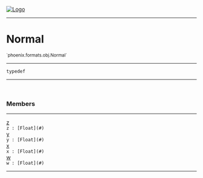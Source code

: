 
[![Logo](../../../../images/logo.png)](../../../../api/index.html)

---



<h1>Normal</h1>
<small>`phoenix.formats.obj.Normal`</small>



---

`typedef`


---


&nbsp;
&nbsp;







<h3>Members</h3> <hr/><span class="member apipage">
                <a name="z"><a class="lift" href="#z">z</a></a><div class="clear"></div><code class="signature apipage">z : [Float](#)</code><br/></span>
            <span class="small_desc_flat"></span><span class="member apipage">
                <a name="y"><a class="lift" href="#y">y</a></a><div class="clear"></div><code class="signature apipage">y : [Float](#)</code><br/></span>
            <span class="small_desc_flat"></span><span class="member apipage">
                <a name="x"><a class="lift" href="#x">x</a></a><div class="clear"></div><code class="signature apipage">x : [Float](#)</code><br/></span>
            <span class="small_desc_flat"></span><span class="member apipage">
                <a name="w"><a class="lift" href="#w">w</a></a><div class="clear"></div><code class="signature apipage">w : [Float](#)</code><br/></span>
            <span class="small_desc_flat"></span>








---

&nbsp;
&nbsp;
&nbsp;
&nbsp;